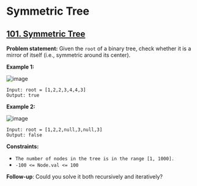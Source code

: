 # Symmetric Tree

## [101. Symmetric Tree](https://leetcode.com/problems/symmetric-tree)

**Problem statement:**
Given the `root` of a binary tree, check whether it is a mirror of itself (i.e., symmetric around its center).
 
**Example 1:**

![image](https://user-images.githubusercontent.com/20440403/176253788-9ee9694b-eed3-4b6c-bbc7-191f7b7d689e.png)

```
Input: root = [1,2,2,3,4,4,3]
Output: true
```

**Example 2:**

![image](https://user-images.githubusercontent.com/20440403/176253873-34ca53e0-53de-4b7c-8f6f-c75a07c1b3fb.png)

```
Input: root = [1,2,2,null,3,null,3]
Output: false
```

**Constraints:**

* `The number of nodes in the tree is in the range [1, 1000].`
* `-100 <= Node.val <= 100`

**Follow-up**: Could you solve it both recursively and iteratively?
